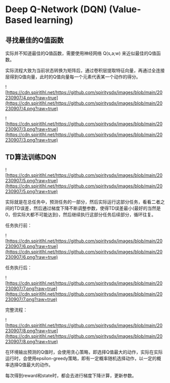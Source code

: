 # Deep Q-Network (DQN) (Value-Based learning)


## 寻找最佳的Q值函数

实际并不知道最佳的Q值函数，需要使用神经网络 Q(s,a;w) 来近似最佳的Q值函数。

实际流程大致为当前状态转换为矩阵后，通过卷积层提取特征向量，再通过全连接层得到Q值向量，此时的Q值向量每一个元素代表某一个动作的得分。

![https://cdn.spiritlhl.net/https://github.com/spiritysdx/images/blob/main/20230907/4.png?raw=true](https://cdn.spiritlhl.net/https://github.com/spiritysdx/images/blob/main/20230907/4.png?raw=true)

![https://cdn.spiritlhl.net/https://github.com/spiritysdx/images/blob/main/20230907/3.png?raw=true](https://cdn.spiritlhl.net/https://github.com/spiritysdx/images/blob/main/20230907/3.png?raw=true)

## TD算法训练DQN

![https://cdn.spiritlhl.net/https://github.com/spiritysdx/images/blob/main/20230907/5.png?raw=true](https://cdn.spiritlhl.net/https://github.com/spiritysdx/images/blob/main/20230907/5.png?raw=true)

实际就是在总任务中，预测任务的一部分，然后实际运行这部分任务，看看二者之间的TD误差，然后通过梯度下降不断调整参数，使得TD误差最小(最好的当然是0，但实际大都不可能达到)，然后继续执行这部分任务后续部分，循环往复。

任务执行前：

![https://cdn.spiritlhl.net/https://github.com/spiritysdx/images/blob/main/20230907/6.png?raw=true](https://cdn.spiritlhl.net/https://github.com/spiritysdx/images/blob/main/20230907/6.png?raw=true)

任务执行后：

![https://cdn.spiritlhl.net/https://github.com/spiritysdx/images/blob/main/20230907/7.png?raw=true](https://cdn.spiritlhl.net/https://github.com/spiritysdx/images/blob/main/20230907/7.png?raw=true)

完整流程：

![https://cdn.spiritlhl.net/https://github.com/spiritysdx/images/blob/main/20230907/8.png?raw=true](https://cdn.spiritlhl.net/https://github.com/spiritysdx/images/blob/main/20230907/8.png?raw=true)

在环境输出预测的Q值时，会使用贪心策略，即选择Q值最大的动作，实际在实际运行时，会使用epsilon-greedy策略，即有一定概率随机选择动作，以一定的概率选择Q值最大的动作。

每次得到reward和state时，都会去进行梯度下降计算，更新参数。
